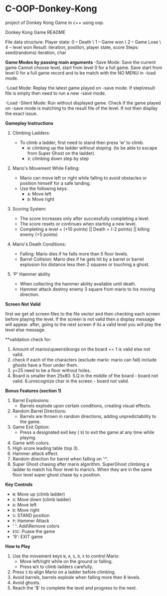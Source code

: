 # C-OOP-Donkey-Kong
project of Donkey Kong Game in c++ using oop.


Donkey Kong Game README

File data structure:
Player state: 0 – Death \ 1 – Game won \ 2 – Game Lose \ 4 – level won
Result:                    iteration, position, player state, score
Steps:  seed(randoms)      iteration, char 

**Game Modes by passing main arguments**
-Save Mode:
Save the current game 
Cannot choose level, start from level  0 for a full game.
Save start from level 0 for a full game record and to be match with the NO MENU in -load mode.

-Load Mode:
Replay the latest game played on -save mode.
If step\result  file is empty then need to run a new -save mode. 

-Load -Silent Mode:
Run without displayed game. 
Check if the game played on -save mode is matching to the result file of the level.
If not then display the exact issue.

**Gameplay Instructions**
1. Climbing Ladders:  
   - To climb a ladder, first need to stand then press ‘w’ to climb.  
     - `W`: climbing up the ladder without stoping. (to be able to escape from Super Ghost on the ladder).
     - `X`: climbing down step by step

2. Mario's Movement While Falling:  
   - Mario can move left or right while falling to avoid obstacles or position himself for a safe landing.  
   - Use the following keys:
     - `A`: Move left
     - `D`: Move right

4. Scoring System:  
   - The score increases only after successfully completing a level.  
   - The score resets or continues when starting a new level.
   - Completing a level = (+10 points) || Death = (-2 points) || killing enemy (+5 points)

5. Mario's Death Conditions:  
   - Falling: Mario dies if he falls more than 5 floor levels.  
   - Barrel Collision: Mario dies if he gets hit by a barrel or barrel explosion his distance less then 2 squares or touching a ghost.

6. 'P' Hammer ability
    - When collecting the hammer ability available until death.
    - Hammer attack destroy enemy 3 square from mario to his moving direction.

**Screen Not Valid**

first we get all screen files to the file vector and then checking each screen before playing the level.
If the screen is not valid then a display message will appear. after,  going to the next screen if its a valid level you will play the level else message.

**validation check for:
1. Amount of marios\queens\kongs on the board == 1 is valid else not valid.
2. check if each of the characters (exclude mario: mario can fall) include ghosts have a floor under them.
3. y=25 need to be a floor without holes.
4. Board is smaller then 25x80.
5.Q in the middle of the board - board not valid.
6.unrecognize char in the screen - board not valid.

**Bonus Features (section 1)**
1. Barrel Explosions:  
   - Barrels explode upon certain conditions, creating visual effects.
2. Random Barrel Directions:  
   - Barrels are thrown in random directions, adding unpredictability to the game.
3. Game Exit Option:  
   - Press a designated exit key ( `9`) to exit the game at any time while playing.
4. Game with colors.   
5. High score leading table (top 3).   
6. Hammer attack effect.
7. Random direction for barrel when falling on '^'. 
8. Super Ghost chasing after mario algorithm.
SuperGhost climbing a ladder to match his floor level to mario’s.
When they are in the same floor level super ghost chase by x position.  

**Key Controls**
- `W`: Move up (climb ladder)
- `X`: Move down (climb ladder)
- `A`: Move left
- `D`: Move right
- `S`: STAND position
- `P`: Hammer Attack
- ' ': Add\Remove colors
- `ESC`: Puase the game
- '9': EXIT game

**How to Play**
1. Use the movement keys `W`, `A`, `S`, `D`, `X` to control Mario:
   - Move left/right while on the ground or falling.
   - Press `W`/`X` to climb ladders carefully.
2. Press `S` to align Mario on a ladder before climbing.
3. Avoid barrels, barrels explode when falling more then 8 levels.
3. Avoid ghosts.
4. Reach the '$' to complete the level and progress to the next.

